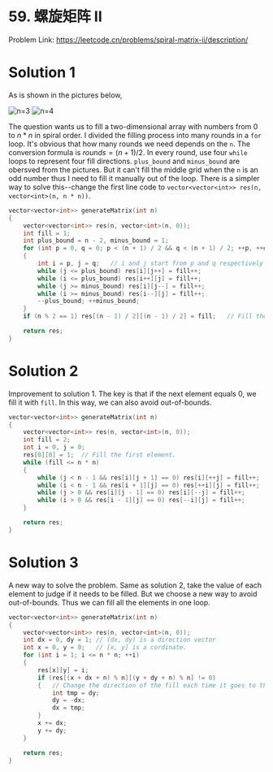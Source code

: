 # 59. 螺旋矩阵 II
Problem Link: https://leetcode.cn/problems/spiral-matrix-ii/description/

# Solution 1

As is shown in the pictures below,

![n=3](https://github.com/user-attachments/assets/ccee6a5e-2eeb-4f3a-976b-d04739108082) ![n=4](https://github.com/user-attachments/assets/de900f95-9cec-4b81-97b1-3de49b92ee7d)

The question wants us to fill a two-dimensional array with numbers from 0 to $n * n$ in spiral order. I divided the filling process into many rounds in a `for` loop. It's obvious that how many rounds we need depends on the `n`. The conversion formula is $rounds = (n + 1) / 2$. In every round, use four `while` loops to represent four fill directions. `plus_bound` and `minus_bound` are obersved from the pictures. But it can't fill the middle grid when the `n` is an odd number thus I need to fill it manually out of the loop. There is a simpler way to solve this--change the first line code to `vector<vector<int>> res(n, vector<int>(n, n * n))`.
```cpp
vector<vector<int>> generateMatrix(int n)
{
    vector<vector<int>> res(n, vector<int>(n, 0));
    int fill = 1;
    int plus_bound = n - 2, minus_bound = 1;
    for (int p = 0, q = 0; p < (n + 1) / 2 && q < (n + 1) / 2; ++p, ++q)
    {
        int i = p, j = q;   // i and j start from p and q respectively every round.
        while (j <= plus_bound) res[i][j++] = fill++;
        while (i <= plus_bound) res[i++][j] = fill++;
        while (j >= minus_bound) res[i][j--] = fill++;
        while (i >= minus_bound) res[i--][j] = fill++;
        --plus_bound; ++minus_bound;
    }
    if (n % 2 == 1) res[(n - 1) / 2][(n - 1) / 2] = fill;   // Fill the middle element.

    return res;
}
```

# Solution 2

Improvement to solution 1. The key is that if the next element equals 0, we fill it with `fill`. In this way, we can also avoid out-of-bounds.
```cpp
vector<vector<int>> generateMatrix(int n)
{
    vector<vector<int>> res(n, vector<int>(n, 0));
    int fill = 2;
    int i = 0, j = 0;
    res[0][0] = 1;  // Fill the first element.
    while (fill <= n * n)
    {
        while (j < n - 1 && res[i][j + 1] == 0) res[i][++j] = fill++;
        while (i < n - 1 && res[i + 1][j] == 0) res[++i][j] = fill++;
        while (j > 0 && res[i][j - 1] == 0) res[i][--j] = fill++;
        while (i > 0 && res[i - 1][j] == 0) res[--i][j] = fill++;
    }

    return res;
}
```

# Solution 3

A new way to solve the problem. Same as solution 2, take the value of each element to judge if it needs to be filled. But we choose a new way to avoid out-of-bounds. Thus we can fill all the elements in one loop.
```cpp
vector<vector<int>> generateMatrix(int n)
{
    vector<vector<int>> res(n, vector<int>(n, 0));
    int dx = 0, dy = 1; // (dx, dy) is a direction vector
    int x = 0, y = 0;   // [x, y] is a cordinate.
    for (int i = 1; i <= n * n; ++i)
    {
        res[x][y] = i;
        if (res[(x + dx + n) % n][(y + dy + n) % n] != 0)
        {   // Change the direction of the fill each time it goes to the boundary.
			int tmp = dy;
            dy = -dx;
            dx = tmp;
        }
        x += dx;
        y += dy;
    }

    return res;
}
```
